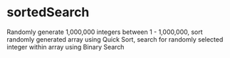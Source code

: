 # sortedSearch
Randomly generate 1,000,000 integers between 1 - 1,000,000, sort randomly generated array using Quick Sort, search for randomly selected integer within array using Binary Search
